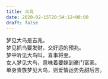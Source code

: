 ```yaml
---
title: 大鸟
date: 2020-02-15T20:54:12+08:00
draft: false
---
```


梦见大鸟是吉兆。<br>
梦见抓鸟要发财，交好运的预兆。<br>
梦中听见大鸟叫，喜事将至。<br>
女人梦见大鸟，意味着要嫁到豪门富家。<br>
单身贵族梦见大鸟，则爱情运势先甜后苦。<br>
